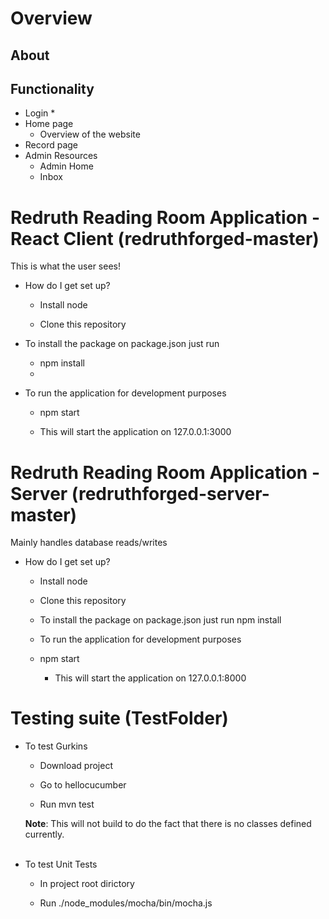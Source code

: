 # Overview

## About

## Functionality
* Login
  *    
* Home page
  * Overview of the website 
* Record page
* Admin Resources
  * Admin Home
  * Inbox


#  Redruth Reading Room Application - React Client (redruthforged-master)
This is what the user sees!

* How do I get set up?
  - Install node

  - Clone this repository

* To install the package on package.json just run

  - npm install
  - 

* To run the application for development purposes

  - npm start

  - This will start the application on 127.0.0.1:3000


# Redruth Reading Room Application - Server (redruthforged-server-master)
Mainly handles database reads/writes

* How do I get set up?
  - Install node

  - Clone this repository

  - To install the package on package.json just run npm install

  - To run the application for development purposes

  - npm start

    - This will start the application on 127.0.0.1:8000



# Testing suite (TestFolder)
* To test Gurkins 

  - Download project
  
  - Go to hellocucumber
  
  - Run mvn test
  
  
  <strong>Note</strong>: This will not build to do the fact that there is no classes defined currently.
  <br></br>
* To test Unit Tests

  - In project root dirictory
  
  - Run ./node_modules/mocha/bin/mocha.js
  
  
